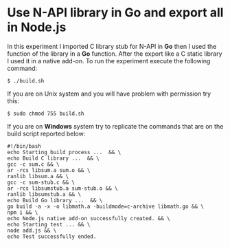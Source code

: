 # Use N-API library in Go and export all in Node.js

In this experiment I imported C library stub for N-API in **Go** then I used the function of the library in a **Go** function. After the export like a C static library I used it in a native add-on. To run the experiment execute the following command:

`$ ./build.sh`

If you are on Unix system and you will have problem with permission try this:

`$ sudo chmod 755 build.sh`

If you are on **Windows** system try to replicate the commands that are on the build script reported below:

```
#!/bin/bash          
echo Starting build process ...  && \
echo Build C library ...  && \
gcc -c sum.c && \
ar -rcs libsum.a sum.o && \
ranlib libsum.a && \
gcc -c sum-stub.c && \
ar -rcs libsumstub.a sum-stub.o && \
ranlib libsumstub.a && \
echo Build Go library ...  && \
go build -a -x -o libmath.a -buildmode=c-archive libmath.go && \
npm i && \
echo Node.js native add-on successfully created. && \
echo Starting test ... && \
node add.js && \
echo Test successfully ended.